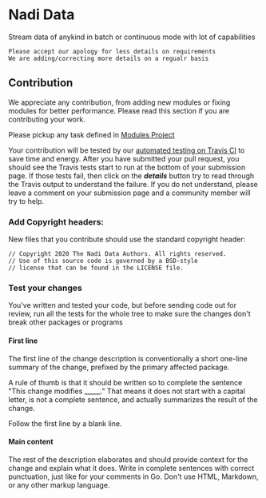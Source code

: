 # Nadi Data

Stream data of anykind in batch or continuous mode with lot of capabilities

```
Please accept our apology for less details on requirements
We are adding/correcting more details on a regualr basis

```

## Contribution

We appreciate any contribution, from adding new modules or fixing modules for better performance. Please read this section if you are contributing your work.

Please pickup any task defined in [Modules Project](https://github.com/Nadi-Data/dataprocessor/projects/1)

Your contribution will be tested by our [automated testing on Travis CI](https://travis-ci.com/github/nadidata/DataProcessors/pull_requests) to save time and energy.  After you have submitted your pull request, you should see the Travis tests start to run at the bottom of your submission page.  If those tests fail, then click on the ___details___ button try to read through the Travis output to understand the failure.  If you do not understand, please leave a comment on your submission page and a community member will try to help.

### Add Copyright headers:

New files that you contribute should use the standard copyright header:

```
// Copyright 2020 The Nadi Data Authors. All rights reserved.
// Use of this source code is governed by a BSD-style
// license that can be found in the LICENSE file.
```

### Test your changes

You've written and tested your code, but before sending code out for review, run all the tests for the whole tree to make sure the changes don't break other packages or programs

#### First line
The first line of the change description is conventionally a short one-line summary of the change, prefixed by the primary affected package.

A rule of thumb is that it should be written so to complete the sentence "This change modifies _____." That means it does not start with a capital letter, is not a complete sentence, and actually summarizes the result of the change.

Follow the first line by a blank line.

#### Main content
The rest of the description elaborates and should provide context for the change and explain what it does. Write in complete sentences with correct punctuation, just like for your comments in Go. Don't use HTML, Markdown, or any other markup language.
